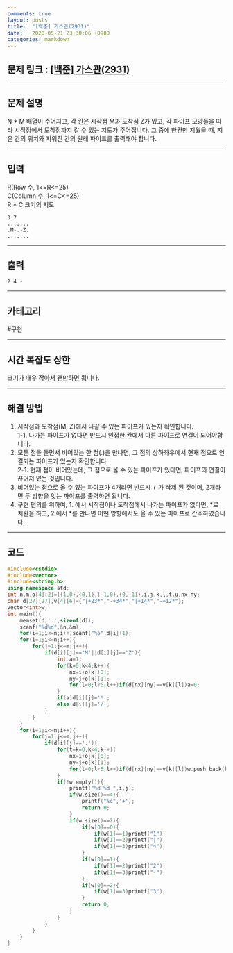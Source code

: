 ```yaml
---
comments: true
layout: posts
title:  "[백준] 가스관(2931)"
date:   2020-05-21 23:30:06 +0900
categories: markdown
---
```

## 문제 링크 : [[백준] 가스관(2931)](https://www.acmicpc.net/problem/2931)

---

## 문제 설명
N * M 배열이 주어지고, 각 칸은 시작점 M과 도착점 Z가 있고, 각 파이프 모양들을 따라 시작점에서 도착점까지 갈 수 있는 지도가 주어집니다. 그 중에 한칸만 지웠을 때, 지운 칸의 위치와 지워진 칸의 원래 파이프를 출력해야 합니다.

---

## 입력
R(Row 수, 1<=R<=25)  
C(Column 수, 1<=C<=25)  
R * C 크기의 지도
```
3 7
.......
.M-.-Z.
.......
```
---
## 출력
```
2 4 -
```

---

## 카테고리  
#구현

---

## 시간 복잡도 상한
크기가 매우 작아서 왠만하면 됩니다.

---
## 해결 방법
1. 시작점과 도착점(M, Z)에서 나갈 수 있는 파이프가 있는지 확인합니다.  
  1-1. 나가는 파이프가 없다면 반드시 인접한 칸에서 다른 파이프로 연결이 되어야합니다.
2. 모든 점을 돌면서 비어있는 한 점(.)을 만나면, 그 점의 상하좌우에서 현재 점으로 연결되는 파이프가 있는지 확인합니다.  
  2-1. 현재 점이 비어있는데, 그 점으로 올 수 있는 파이프가 있다면, 파이프의 연결이 끊어져 있는 것입니다.
3. 비어있는 점으로 올 수 있는 파이프가 4개라면 반드시 + 가 삭제 된 것이며, 2개라면 두 방향을 잇는 파이프를 출력하면 됩니다.  
4. 구현 편의를 위하여, 1. 에서 시작점이나 도착점에서 나가는 파이프가 없다면, *로 치환을 하고, 2.에서 *를 만나면 어떤 방향에서도 올 수 있는 파이프로 간주하였습니다.  
---

## 코드

```cpp
#include<cstdio>
#include<vector>
#include<string.h>
using namespace std;
int n,m,o[4][2]={{1,0},{0,1},{-1,0},{0,-1}},i,j,k,l,t,u,nx,ny;
char d[27][27],v[4][6]={"|+23*","-+34*","|+14*","-+12*"};
vector<int>w;
int main(){
    memset(d,'.',sizeof(d));
    scanf("%d%d",&n,&m);
    for(i=1;i<=n;i++)scanf("%s",d[i]+1);
    for(i=1;i<=n;i++){
        for(j=1;j<=m;j++){
            if(d[i][j]=='M'||d[i][j]=='Z'){
                int a=1;
                for(k=0;k<4;k++){
                    nx=i+o[k][0];
                    ny=j+o[k][1];
                    for(l=0;l<5;l++)if(d[nx][ny]==v[k][l])a=0;
                }
                if(a)d[i][j]='*';
                else d[i][j]='/';
            }
        }
    }
    for(i=1;i<=n;i++){
        for(j=1;j<=m;j++){
            if(d[i][j]=='.'){
                for(t=k=0;k<4;k++){
                    nx=i+o[k][0];
                    ny=j+o[k][1];
                    for(l=0;l<5;l++)if(d[nx][ny]==v[k][l])w.push_back(k);
                }
                if(!w.empty()){
                    printf("%d %d ",i,j);
                    if(w.size()==4){
                        printf("%c",'+');
                        return 0;
                    }
                    if(w.size()==2){
                        if(w[0]==0){
                            if(w[1]==1)printf("1");
                            if(w[1]==2)printf("|");
                            if(w[1]==3)printf("4");
                        }
                        if(w[0]==1){
                            if(w[1]==2)printf("2");
                            if(w[1]==3)printf("-");
                        }
                        if(w[0]==2){
                            if(w[1]==3)printf("3");
                        }
                        return 0;
                    }
                }
            }
        }
    }
}

```
